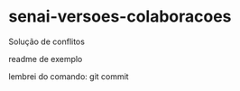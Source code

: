 # senai-versoes-colaboracoes
Solução de conflitos

readme de exemplo

lembrei do comando: git commit